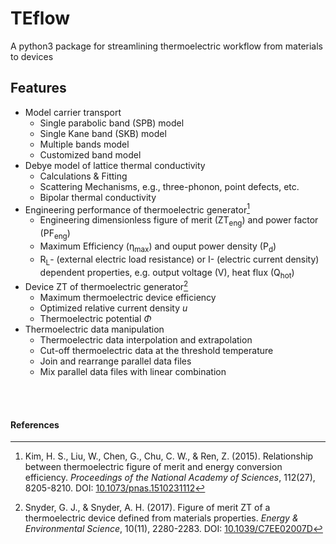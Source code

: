 # TEflow
A python3 package for streamlining thermoelectric workflow from materials to devices

## Features
- Model carrier transport
  - Single parabolic band (SPB) model
  - Single Kane band (SKB) model
  - Multiple bands model
  - Customized band model
- Debye model of lattice thermal conductivity
  - Calculations & Fitting
  - Scattering Mechanisms, e.g., three-phonon, point defects, etc.
  - Bipolar thermal conductivity
- Engineering performance of thermoelectric generator[^1]
  - Engineering dimensionless figure of merit (ZT<sub>eng</sub>) and power factor (PF<sub>eng</sub>)
  - Maximum Efficiency (η<sub>max</sub>) and ouput power density (P<sub>d</sub>)
  - R<sub>L</sub>- (external electric load resistance) or I- (electric current density) dependent properties, e.g. output voltage (V), heat flux (Q<sub>hot</sub>)
- Device ZT of thermoelectric generator[^2]
  - Maximum thermoelectric device efficiency
  - Optimized relative current density $u$
  - Thermoelectric potential $\Phi$
- Thermoelectric data manipulation
  - Thermoelectric data interpolation and extrapolation
  - Cut-off thermoelectric data at the threshold temperature
  - Join and rearrange parallel data files
  - Mix parallel data files with linear combination

<br/><br/>
#### References

[^1]: Kim, H. S., Liu, W., Chen, G., Chu, C. W., & Ren, Z. (2015). Relationship between thermoelectric figure of merit and energy conversion efficiency. 
_Proceedings of the National Academy of Sciences_, 112(27), 8205-8210. DOI: [10.1073/pnas.1510231112](https://doi.org/10.1073/pnas.1510231112)

[^2]: Snyder, G. J., & Snyder, A. H. (2017). Figure of merit ZT of a thermoelectric device defined from materials properties. 
_Energy & Environmental Science_, 10(11), 2280-2283. DOI: [10.1039/C7EE02007D](https://doi.org/10.1039/C7EE02007D)
